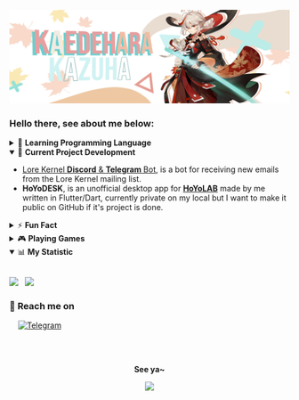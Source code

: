 <p align="center">
  <img src="assets/kazuha-header.jfif">
  <!-- <img src="https://pa1.narvii.com/6099/bc1c421959650c2038fdf789dc93c1faf2fbedf2_hq.gif"> -->
</p>

### Hello there, see about me below:
<details>
  <summary>🌱 <b>Learning Programming Language</b></summary>
  <ul>
    <li>Go</li>
    <li>Dart</li>
  </ul>
</details>
<details open>
  <summary>🤔 <b>Current Project Development</b></summary>
  <ul>
    <li>
      <a href="https://lore.kernel.org">Lore Kernel <b>Discord</b> & <b>Telegram</b> Bot</a>, is a bot for receiving new emails from the Lore Kernel mailing list.
    </li>
    <li>
      <b>HoYoDESK</b>, is an unofficial desktop app for <a href="https://hoyolab.com"><b>HoYoLAB</b></a> made by me written in Flutter/Dart, currently private on my local but I want to make it public on GitHub if it's project is done.
    </li>
  </ul>
</details>
<details>
  <summary>⚡ <b>Fun Fact</b></summary>
  <ul>
    <li>Fanarts Lover</li>
    <li>Gamer</li>
    <li>Watching</li>
  </ul>
</details>
<details>
  <summary>🎮 <b>Playing Games</b></summary>
  <ul>
    <li><b>Genshin Impact</b>, see my stats <a href="https://github.com/rushkii/kiizuha-genshin/blob/master/README.md">here</a></li>
    <li>Tower of Fantasy</li>
    <li>Dota 2</li>
    <li>Mobile Legends: Bang Bang</li>
    <li>and other offline games.</li>
  </ul>
</details>

<details open>
  <summary>📊 <b>My Statistic</b></summary>
  <br>
  <p>
    <img src="https://github-readme-stats.vercel.app/api?username=rushkii&show_icons=true&theme=tokyonight" width=400>
    &nbsp;
    <img valign="top" src="https://github-readme-stats.vercel.app/api/top-langs/?username=rushkii&layout=compact&theme=nightowl">
  </p>
</details>

<h3>💬 <b>Reach me on</b></h3>
<p>
   &nbsp;&nbsp;&nbsp;&nbsp;<a href="https://t.me/kiizuah" target="_blank"><img src="https://img.shields.io/badge/Telegram-3f5ed8.svg?&?style=social&logo=telegram&color=blue" alt="Telegram"></a>
</p>
<br>
<br>
<p align="center"><b>See ya~</b></p>
<p align="center">
  <img src="https://i.pinimg.com/736x/8b/4d/44/8b4d44895dc0e2f5afa06f74f3f93b3b.jpg" width=500>
</p>
